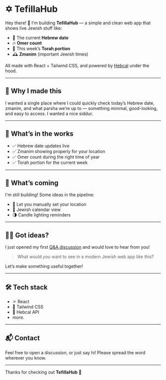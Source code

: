 # ✡️ TefillaHub

Hey there! 👋 I'm building **TefillaHub** — a simple and clean web app that shows live Jewish stuff like:

- 📅 The current **Hebrew date**
- 🔥 **Omer count**
- 📖 This week’s **Torah portion**
- 🕰️ **Zmanim** (important Jewish times)

All made with React + Tailwind CSS, and powered by [Hebcal](https://www.hebcal.com/) under the hood.

---

## 💭 Why I made this

I wanted a single place where I could quickly check today’s Hebrew date, zmanim, and what parsha we’re up to — something minimal, good-looking, and easy to access. I wanted a nice siddur.

---

## 🚧 What’s in the works

- ✅ Hebrew date updates live
- ✅ Zmanim showing properly for your location
- ✅ Omer count during the right time of year
- ✅ Torah portion for the current week

---

## 🎯 What’s coming

I'm still building! Some ideas in the pipeline:

- 📍 Let you manually set your location
- 📆 Jewish calendar view
- 🌗 Candle lighting reminders

---

## 🙋‍♂️ Got ideas?

I just opened my first [Q&A discussion](https://github.com/orgs/TefillaHub/discussions) and would love to hear from you!

> What would _you_ want to see in a modern Jewish web app like this?

Let’s make something useful together!

---

## 🛠 Tech stack

- ⚛️ React
- 🎨 Tailwind CSS
- 📅 Hebcal API
- more.

---

## 📬 Contact

Feel free to open a discussion, or just say hi! Please spread the word wherever you know.

---

Thanks for checking out **TefillaHub** 🙌
